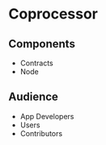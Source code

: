 # Coprocessor

## Components

- Contracts
- Node

## Audience

- App Developers
- Users
- Contributors
